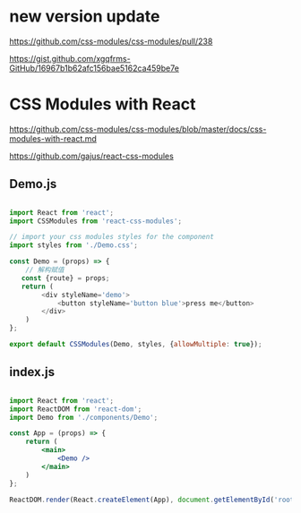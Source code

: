 # new version update


https://github.com/css-modules/css-modules/pull/238

https://gist.github.com/xgqfrms-GitHub/16967b1b62afc156bae5162ca459be7e


# CSS Modules with React


https://github.com/css-modules/css-modules/blob/master/docs/css-modules-with-react.md

https://github.com/gajus/react-css-modules




## Demo.js

```js

import React from 'react';
import CSSModules from 'react-css-modules';

// import your css modules styles for the component
import styles from './Demo.css';

const Demo = (props) => {
    // 解构赋值
   const {route} = props;
   return (
        <div styleName='demo'>
            <button styleName='button blue'>press me</button>
        </div>
    )
};

export default CSSModules(Demo, styles, {allowMultiple: true});

``` 

## index.js

```jsx

import React from 'react';
import ReactDOM from 'react-dom';
import Demo from './components/Demo';

const App = (props) => {
    return (
        <main>
            <Demo />
        </main>
    )
};

ReactDOM.render(React.createElement(App), document.getElementById('root'));

```
















